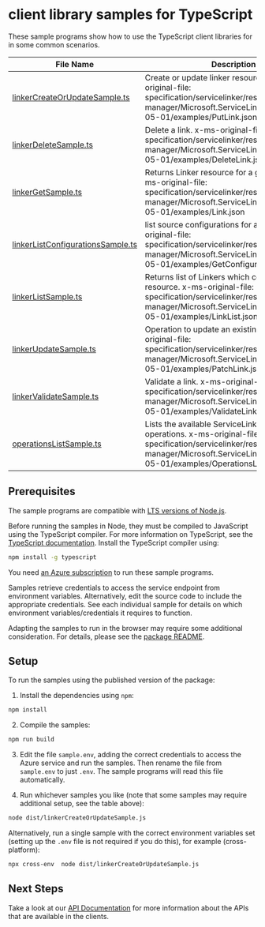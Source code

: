 # client library samples for TypeScript

These sample programs show how to use the TypeScript client libraries for in some common scenarios.

| **File Name**                                                       | **Description**                                                                                                                                                                                |
| ------------------------------------------------------------------- | ---------------------------------------------------------------------------------------------------------------------------------------------------------------------------------------------- |
| [linkerCreateOrUpdateSample.ts][linkercreateorupdatesample]         | Create or update linker resource. x-ms-original-file: specification/servicelinker/resource-manager/Microsoft.ServiceLinker/stable/2022-05-01/examples/PutLink.json                             |
| [linkerDeleteSample.ts][linkerdeletesample]                         | Delete a link. x-ms-original-file: specification/servicelinker/resource-manager/Microsoft.ServiceLinker/stable/2022-05-01/examples/DeleteLink.json                                             |
| [linkerGetSample.ts][linkergetsample]                               | Returns Linker resource for a given name. x-ms-original-file: specification/servicelinker/resource-manager/Microsoft.ServiceLinker/stable/2022-05-01/examples/Link.json                        |
| [linkerListConfigurationsSample.ts][linkerlistconfigurationssample] | list source configurations for a linker. x-ms-original-file: specification/servicelinker/resource-manager/Microsoft.ServiceLinker/stable/2022-05-01/examples/GetConfigurations.json            |
| [linkerListSample.ts][linkerlistsample]                             | Returns list of Linkers which connects to the resource. x-ms-original-file: specification/servicelinker/resource-manager/Microsoft.ServiceLinker/stable/2022-05-01/examples/LinkList.json      |
| [linkerUpdateSample.ts][linkerupdatesample]                         | Operation to update an existing link. x-ms-original-file: specification/servicelinker/resource-manager/Microsoft.ServiceLinker/stable/2022-05-01/examples/PatchLink.json                       |
| [linkerValidateSample.ts][linkervalidatesample]                     | Validate a link. x-ms-original-file: specification/servicelinker/resource-manager/Microsoft.ServiceLinker/stable/2022-05-01/examples/ValidateLinkSuccess.json                                  |
| [operationsListSample.ts][operationslistsample]                     | Lists the available ServiceLinker REST API operations. x-ms-original-file: specification/servicelinker/resource-manager/Microsoft.ServiceLinker/stable/2022-05-01/examples/OperationsList.json |

## Prerequisites

The sample programs are compatible with [LTS versions of Node.js](https://nodejs.org/about/releases/).

Before running the samples in Node, they must be compiled to JavaScript using the TypeScript compiler. For more information on TypeScript, see the [TypeScript documentation][typescript]. Install the TypeScript compiler using:

```bash
npm install -g typescript
```

You need [an Azure subscription][freesub] to run these sample programs.

Samples retrieve credentials to access the service endpoint from environment variables. Alternatively, edit the source code to include the appropriate credentials. See each individual sample for details on which environment variables/credentials it requires to function.

Adapting the samples to run in the browser may require some additional consideration. For details, please see the [package README][package].

## Setup

To run the samples using the published version of the package:

1. Install the dependencies using `npm`:

```bash
npm install
```

2. Compile the samples:

```bash
npm run build
```

3. Edit the file `sample.env`, adding the correct credentials to access the Azure service and run the samples. Then rename the file from `sample.env` to just `.env`. The sample programs will read this file automatically.

4. Run whichever samples you like (note that some samples may require additional setup, see the table above):

```bash
node dist/linkerCreateOrUpdateSample.js
```

Alternatively, run a single sample with the correct environment variables set (setting up the `.env` file is not required if you do this), for example (cross-platform):

```bash
npx cross-env  node dist/linkerCreateOrUpdateSample.js
```

## Next Steps

Take a look at our [API Documentation][apiref] for more information about the APIs that are available in the clients.

[linkercreateorupdatesample]: https://github.com/Azure/azure-sdk-for-js/blob/main/sdk/servicelinker/arm-servicelinker/samples/v1/typescript/src/linkerCreateOrUpdateSample.ts
[linkerdeletesample]: https://github.com/Azure/azure-sdk-for-js/blob/main/sdk/servicelinker/arm-servicelinker/samples/v1/typescript/src/linkerDeleteSample.ts
[linkergetsample]: https://github.com/Azure/azure-sdk-for-js/blob/main/sdk/servicelinker/arm-servicelinker/samples/v1/typescript/src/linkerGetSample.ts
[linkerlistconfigurationssample]: https://github.com/Azure/azure-sdk-for-js/blob/main/sdk/servicelinker/arm-servicelinker/samples/v1/typescript/src/linkerListConfigurationsSample.ts
[linkerlistsample]: https://github.com/Azure/azure-sdk-for-js/blob/main/sdk/servicelinker/arm-servicelinker/samples/v1/typescript/src/linkerListSample.ts
[linkerupdatesample]: https://github.com/Azure/azure-sdk-for-js/blob/main/sdk/servicelinker/arm-servicelinker/samples/v1/typescript/src/linkerUpdateSample.ts
[linkervalidatesample]: https://github.com/Azure/azure-sdk-for-js/blob/main/sdk/servicelinker/arm-servicelinker/samples/v1/typescript/src/linkerValidateSample.ts
[operationslistsample]: https://github.com/Azure/azure-sdk-for-js/blob/main/sdk/servicelinker/arm-servicelinker/samples/v1/typescript/src/operationsListSample.ts
[apiref]: https://docs.microsoft.com/javascript/api/@azure/arm-servicelinker?view=azure-node-preview
[freesub]: https://azure.microsoft.com/free/
[package]: https://github.com/Azure/azure-sdk-for-js/tree/main/sdk/servicelinker/arm-servicelinker/README.md
[typescript]: https://www.typescriptlang.org/docs/home.html
